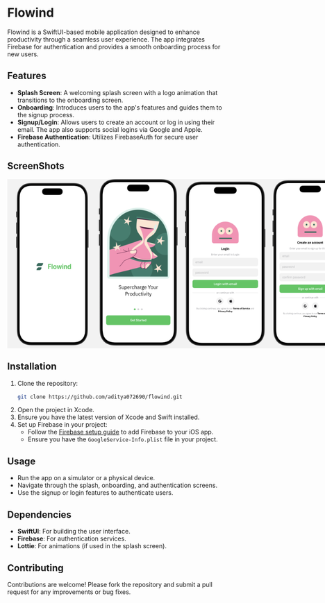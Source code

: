 
# Flowind

Flowind is a SwiftUI-based mobile application designed to enhance productivity through a seamless user experience. The app integrates Firebase for authentication and provides a smooth onboarding process for new users.

## Features

- **Splash Screen**: A welcoming splash screen with a logo animation that transitions to the onboarding screen.
- **Onboarding**: Introduces users to the app's features and guides them to the signup process.
- **Signup/Login**: Allows users to create an account or log in using their email. The app also supports social logins via Google and Apple.
- **Firebase Authentication**: Utilizes FirebaseAuth for secure user authentication.

## ScreenShots

<div style="display: flex; justify-content: space-around;">
    <img src="ScreenShots/SplashScreen.png" alt="SplashScreen" width="200"/>
    <img src="ScreenShots/OnboardingScreen.png" alt="OnboardingScreen" width="200"/>
    <img src="ScreenShots/LoginScreen.png" alt="LoginScreen" width="200"/>
    <img src="ScreenShots/SignupScreen.png" alt="SignupScreen" width="200"/>
</div>


## Installation

1. Clone the repository:
   ```bash
   git clone https://github.com/aditya072690/flowind.git
   ```
2. Open the project in Xcode.
3. Ensure you have the latest version of Xcode and Swift installed.
4. Set up Firebase in your project:
   - Follow the [Firebase setup guide](https://firebase.google.com/docs/ios/setup) to add Firebase to your iOS app.
   - Ensure you have the `GoogleService-Info.plist` file in your project.

## Usage

- Run the app on a simulator or a physical device.
- Navigate through the splash, onboarding, and authentication screens.
- Use the signup or login features to authenticate users.

## Dependencies

- **SwiftUI**: For building the user interface.
- **Firebase**: For authentication services.
- **Lottie**: For animations (if used in the splash screen).

## Contributing

Contributions are welcome! Please fork the repository and submit a pull request for any improvements or bug fixes.
